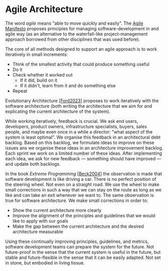 # Agile Architecture

The word *agile* means "able to move quickly and easily". The [Agile Manifesto](https://agilemanifesto.org) proposes principles for managing software-development in and agile way (as an alternative to the waterfall-like project-management approach borrowed from other disci­plines that was used before).

The core of all methods designed to support an agile approach is to work iteratively in small increments:

* Think of the smallest activity that could produce something useful
* Do it
* Check whether it worked out
    * If it did, build on it
    * If it didn't, learn from it and do something else
* Repeat

Evolutionary Architecture [[Ford2023](#!bib@bibliography.json)] proposes to work iterati­vely with the software architecture (both writing the archi­tecture that we aim for and explicating the current architecture of the system).

While working iteratively, feedback is crucial. We ask end users, developers, product owners, infrastructure specialists, buyers, sales people, and maybe even once in a while a director: "what aspect of the system is least optimal". We organise this feedback in an architectural debt backlog. Based on this backlog, we formulate ideas to improve on these issues ans we organise these ideas in an architecture improvement backlog. Each sprint we work on a limited number of these ideas. After implementing each idea, we ask for new feedback — something should have improved — and update both backlogs.

In the book *Extreme Programming* [[Beck2004](#!bib@bibliography.json)] the observation is made that software development is like driving a car. There is no perfect position of the steering wheel. Not even on a straight road. We use the wheel to make small corrections in such a way that we can stay on the route as long as we like and can take an exit whenever we want to. The same observation is true for software architecture. We make small corrections in order to:

* Show the current architecture more clearly
* Improve the alignment of the principles and guidelines that we would like to apply with our goals
* Make the gap between the current architecture and the desired architecture measurable

Using these continually improving principles, guidelines, and metrics, software development teams can prepare the system for the future. Not future-proof in the sense that the current system is useful in the future, but stable and future-flexible in the sense that it can be easily adapted. Not set in stone, but embodied in living tissue.
